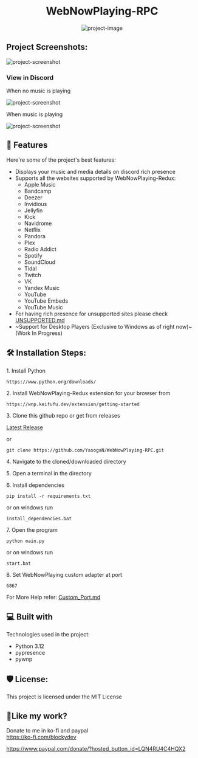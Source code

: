 <h1 align="center" id="title">WebNowPlaying-RPC</h1>

<p align="center"><img src="https://socialify.git.ci/YasogaN/WebNowPlaying-RPC/image?description=1&amp;descriptionEditable=A%20discord%20rich%20presence%20client%20for%20WebNowPlaying&amp;font=Rokkitt&amp;logo=https%3A%2F%2Fraw.githubusercontent.com%2FYasogaN%2FWebNowPlaying-RPC%2Fmain%2Fassets%2Ficon.svg&amp;name=1&amp;owner=1&amp;pattern=Solid&amp;theme=Auto" alt="project-image"></p>

<h2>Project Screenshots:</h2>

<img src="https://i.imgur.com/KhYU4cd.png" alt="project-screenshot" >
<br>
<h3>View in Discord</h3>
<p>When no music is playing</p>
<img src="https://i.imgur.com/SUEMjNL.png" alt="project-screenshot">
<p>When music is playing</p>
<img src="https://i.imgur.com/vzrBE8s.png" alt="project-screenshot">

  
  
<h2>🧐 Features</h2>

Here're some of the project's best features:

*   Displays your music and media details on discord rich presence
*   Supports all the websites supported by WebNowPlaying-Redux:
    * Apple Music
    * Bandcamp
    * Deezer
    * Invidious
    * Jellyfin
    * Kick
    * Navidrome
    * Netflix
    * Pandora
    * Plex
    * Radio Addict
    * Spotify
    * SoundCloud
    * Tidal
    * Twitch
    * VK
    * Yandex Music
    * YouTube
    * YouTube Embeds
    * YouTube Music
*   For having rich presence for unsupported sites please check [UNSUPPORTED.md](UNSUPPORTED.md)
*   ~Support for Desktop Players (Exclusive to Windows as of right now)~ (Work In Progress)

<h2>🛠️ Installation Steps:</h2>

<p>1. Install Python</p>

```
https://www.python.org/downloads/
```

<p>2. Install WebNowPlaying-Redux extension for your browser from</p>

```
https://wnp.keifufu.dev/extension/getting-started
```

<p>3. Clone this github repo or get from releases</p>

[Latest Release](https://github.com/YasogaN/WebNowPlaying-RPC/releases/latest)

or

```
git clone https://github.com/YasogaN/WebNowPlaying-RPC.git
```

<p>4. Navigate to the cloned/downloaded directory</p>

<p>5. Open a terminal in the directory</p>

<p>6. Install dependencies</p>

```
pip install -r requirements.txt
```

<p>or on windows run</p>

```
install_dependencies.bat
```

<p>7. Open the program</p>

```
python main.py
```

<p>or on windows run</p>

```
start.bat
```
<p>8. Set WebNowPlaying custom adapter at port 

```
6867
```
For More Help refer: [Custom_Port.md](Custom_Port.md)
  
  
<h2>💻 Built with</h2>

Technologies used in the project:

*   Python 3.12
*   pypresence
*   pywnp

<h2>🛡️ License:</h2>

This project is licensed under the MIT License

<h2>💖Like my work?</h2>

Donate to me in ko-fi and paypal
<br>
https://ko-fi.com/blockydev

https://www.paypal.com/donate/?hosted_button_id=LQN4RU4C4HQX2
</form>
